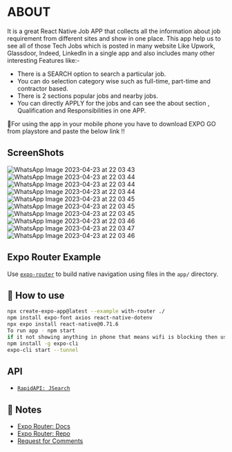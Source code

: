 # ABOUT

It is a great React Native Job APP that collects all the information about job requirement from different sites and show in one place. This app help us to see all of those Tech Jobs which is posted in many website Like Upwork, Glassdoor, Indeed, LinkedIn in a single app and also includes many other interesting Features like:-

- There is a SEARCH option to search a particular job.
- You can do selection category wise such as full-time, part-time and contractor based.
- There is 2 sections popular jobs and nearby jobs.
- You can directly APPLY for the jobs and can see the about section , Qualification and Responsibilities in one APP.

🚀For using the app in your mobile phone you have to download EXPO GO from playstore and paste the below link !!

## ScreenShots

![WhatsApp Image 2023-04-23 at 22 03 43](https://user-images.githubusercontent.com/95397876/233861104-258b0141-d7a6-435e-be9d-17ad450aab61.jpg)
![WhatsApp Image 2023-04-23 at 22 03 44](https://user-images.githubusercontent.com/95397876/233861125-82399d1a-2175-4b5a-bfa2-da791481c99b.jpg)
![WhatsApp Image 2023-04-23 at 22 03 44](https://user-images.githubusercontent.com/95397876/233861132-764e1424-fc58-4fab-b704-7f89608f3dd4.jpg)
![WhatsApp Image 2023-04-23 at 22 03 44](https://user-images.githubusercontent.com/95397876/233861142-f721d903-5dd7-4c28-bfdb-1f703f439328.jpg)
![WhatsApp Image 2023-04-23 at 22 03 45](https://user-images.githubusercontent.com/95397876/233861166-d5901e56-f461-4dd1-8fc9-5c03b76b6b30.jpg)
![WhatsApp Image 2023-04-23 at 22 03 45](https://user-images.githubusercontent.com/95397876/233861171-c2073503-56fd-4eda-be58-f704d6bd4e46.jpg)
![WhatsApp Image 2023-04-23 at 22 03 45](https://user-images.githubusercontent.com/95397876/233861175-9afc6145-15e5-45a4-9ab6-b1ec08e29739.jpg)
![WhatsApp Image 2023-04-23 at 22 03 46](https://user-images.githubusercontent.com/95397876/233861188-fce1eced-3a1c-4b95-b996-0e0c8e0e1364.jpg)
![WhatsApp Image 2023-04-23 at 22 03 47](https://user-images.githubusercontent.com/95397876/233861206-a33473e5-5b14-4570-87bc-29518ba122ba.jpg)
![WhatsApp Image 2023-04-23 at 22 03 46](https://user-images.githubusercontent.com/95397876/233861214-8b90dbc5-3c8e-4c4f-8e18-d418d090e04e.jpg)

## Expo Router Example

Use [`expo-router`](https://expo.github.io/router) to build native navigation using files in the `app/` directory.

## 🚀 How to use

```sh
npx create-expo-app@latest --example with-router ./
npm install expo-font axios react-native-dotenv
npx expo install react-native@0.71.6
To run app - npm start
if it not showing anything in phone that means wifi is blocking then use-
npm install -g expo-cli
expo-cli start --tunnel
```

## API

- [`RapidAPI: JSearch`](https://rapidapi.com/letscrape-6bRBa3QguO5/api/jsearch?utm_source=youtube.com%2FJavaScriptMastery&utm_medium=referral&utm_campaign=DevRel)

## 📝 Notes

- [Expo Router: Docs](https://expo.github.io/router)
- [Expo Router: Repo](https://github.com/expo/router)
- [Request for Comments](https://github.com/expo/router/discussions/1)

